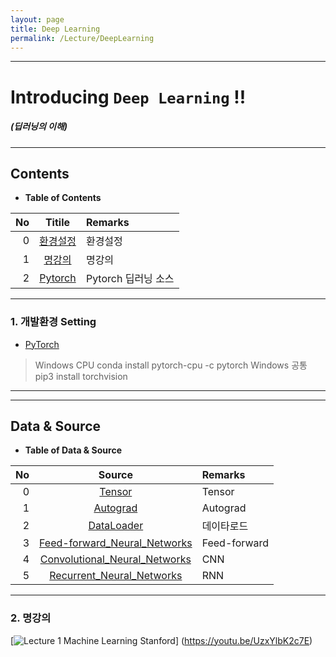 ```yaml
---
layout: page
title: Deep Learning
permalink: /Lecture/DeepLearning
---
```


---

<!-- *template: gaia -->
<!-- page_number: false -->

# Introducing `Deep Learning` !!
##### (딥러닝의 이해)

---

<!-- *template: invert -->  

## Contents

<a name="contents"/>

* **Table of Contents**   

|No|Titile|Remarks|
|--:|:-:|:--|
|0|[환경설정](#install)|환경설정|
|1|[명강의](#syllabus)|명강의|
|2|[Pytorch](#Pytorch)|Pytorch 딥러닝 소스|

---

### 1. 개발환경 Setting

<a name="install"/>

* [PyTorch](https://tensorflow.blog/2018/04/25/pytorch-0-4-0-release/)

> Windows CPU
> conda install pytorch-cpu -c pytorch
> Windows 공통
> pip3 install torchvision

---

---

<!-- *template: invert -->

## Data & Source 

<a name="data"/>

* **Table of Data & Source**   

|No|Source|Remarks|
|--:|:-:|:--|
|0|[Tensor](https://github.com/shpimit/shpimit.github.io/tree/master/blog/DeepLearning/src/01_Tensor.ipynb)|Tensor|
|1|[Autograd](https://github.com/shpimit/shpimit.github.io/tree/master/blog/DeepLearning/src/02_Autograd.ipynb)|Autograd|
|2|[DataLoader](https://github.com/shpimit/shpimit.github.io/tree/master/blog/DeepLearning/src/03_Dataset_DataLoader.ipynb)|데이타로드|
|3|[Feed-forward_Neural_Networks](https://github.com/shpimit/shpimit.github.io/tree/master/blog/DeepLearning/src/04_Feed-forward_Neural_Networks_answer.ipynb)|Feed-forward|
|4|[Convolutional_Neural_Networks](https://github.com/shpimit/shpimit.github.io/tree/master/blog/DeepLearning/src/05_Convolutional_Neural_Networks_answer.ipynb)|CNN|
|5|[Recurrent_Neural_Networks](https://github.com/shpimit/shpimit.github.io/tree/master/blog/DeepLearning/src/06_Recurrent_Neural_Networks.ipynb)|RNN|

---

<a name="syllabus"/>

### 2. 명강의

[![Lecture 1  Machine Learning Stanford](http://img.youtube.com/vi/UzxYlbK2c7E/0.jpg)]
(https://youtu.be/UzxYlbK2c7E)